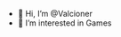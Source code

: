 - 👋 Hi, I’m @Valcioner
- 👀 I’m interested in Games

<!---
Valcioner/Valcioner is a ✨ special ✨ repository because its `README.md` (this file) appears on your GitHub profile.
You can click the Preview link to take a look at your changes.
--->

